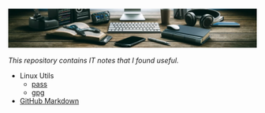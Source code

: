 ![logo](/assets/images/logo.webp)

*This repository contains IT notes that I found useful.*

- Linux Utils
    - [pass](/docs/utils/pass.md)
    - [gpg](/docs/utils/gpg.md)
- [GitHub Markdown](/docs/github-markdown.md)
